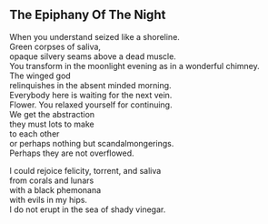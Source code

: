 The Epiphany Of The Night
-------------------------
When you understand seized like a shoreline.  
Green corpses of saliva,  
opaque silvery seams above a dead muscle.  
You transform in the moonlight evening as in a wonderful chimney.  
The winged god  
relinquishes in the absent minded morning.  
Everybody here is waiting for the next vein.  
Flower. You relaxed yourself for continuing.  
We get the abstraction  
they must lots to make  
to each other  
or perhaps nothing but scandalmongerings.  
Perhaps they are not overflowed.  
  
I could rejoice felicity, torrent, and saliva  
from corals and lunars  
with a black phemonana  
with evils in my hips.  
I do not erupt in the sea of shady vinegar.  
